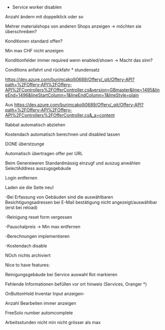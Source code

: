- Service worker disablen


Anzahl ändern mit doppelklick oder so



Mehrer materialshops von anderen Shops anzeigen
-> möchten sie überschreiben?


Konditionen standard offen?

Min max CHF nicht anzeigen

Konditionfelder immer required wenn enabled/shown
-> Macht das sinn?

Conditions anfahrt und rückfahr * stundensatz

https://dev.azure.com/burimcakolli0689/Offery/_git/Offery-API?path=%2FOffery-API%2FOffery-API%2FControllers%2FOfferController.cs&version=GBmaster&line=1495&lineEnd=1496&lineStartColumn=1&lineEndColumn=1&lineStyle=plain


Aus <https://dev.azure.com/burimcakolli0689/Offery/_git/Offery-API?path=%2FOffery-API%2FOffery-API%2FControllers%2FOfferController.cs&_a=content>

Rabbat automatisch abziehen

Kostendach automatisch berechnen und disabled lassen



DONE überstzunge

Automatisch übertragen offer per URL

Beim Genereieeren Standardmässig einzugf und auszug anwählen
SelectAddress auszugsgebäude

Login entfernen

Laden sie die Seite neu!




-Bei Erfassung von Gebäuden sind die auswählbaren Besichtigungsadressen bei E-Mail bestätigung nicht angezeigt/auswählbar (erst bei reload)

-Reinigung reset form vergessen

-Pauschalpreis -> Min max entfernen

-Berechnungen implementieren

-Kostendach disable


NOch nichts archiviert





Nice to have features:

Reinigungsgebäude bei Service auswahl Rot markieren

Fehlende Informationen befüllen vor ort hinweis (Services, Oranger *)

OnButtonHold Inventar Input anzeigen-

Anzahl Bearbeiten immer anzeigen

FreeSolo number automcomplete

Arbeitsstunden nicht min nicht grösser als max
